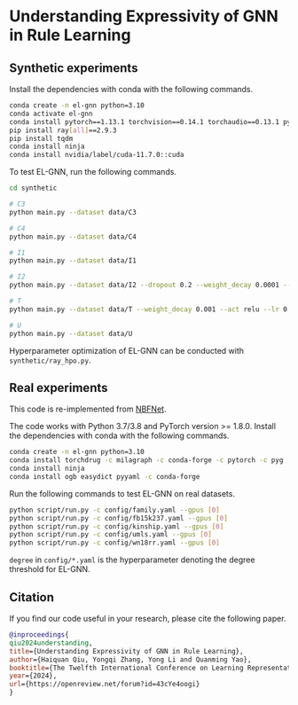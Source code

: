 # Understanding Expressivity of GNN in Rule Learning #

## Synthetic experiments ##

Install the dependencies with conda with the following commands.

```bash
conda create -n el-gnn python=3.10
conda activate el-gnn
conda install pytorch==1.13.1 torchvision==0.14.1 torchaudio==0.13.1 pytorch-cuda=11.7 -c pytorch -c nvidia
pip install ray[all]==2.9.3
pip install tqdm
conda install ninja
conda install nvidia/label/cuda-11.7.0::cuda
```

To test EL-GNN, run the following commands.

```bash
cd synthetic

# C3
python main.py --dataset data/C3

# C4
python main.py --dataset data/C4

# I1
python main.py --dataset data/I1

# I2
python main.py --dataset data/I2 --dropout 0.2 --weight_decay 0.0001 --lr 0.01

# T
python main.py --dataset data/T --weight_decay 0.001 --act relu --lr 0.01 --sum max

# U
python main.py --dataset data/U
```

Hyperparameter optimization of EL-GNN can be conducted with `synthetic/ray_hpo.py`.


## Real experiments ##

This code is re-implemented from [NBFNet](https://github.com/DeepGraphLearning/NBFNet).


The code works with Python 3.7/3.8 and PyTorch version >= 1.8.0. Install the dependencies with conda with the following commands.

```bash
conda create -n el-gnn python=3.10
conda install torchdrug -c milagraph -c conda-forge -c pytorch -c pyg
conda install ninja
conda install ogb easydict pyyaml -c conda-forge
```

Run the following commands to test EL-GNN on real datasets.

```bash
python script/run.py -c config/family.yaml --gpus [0]
python script/run.py -c config/fb15k237.yaml --gpus [0]
python script/run.py -c config/kinship.yaml --gpus [0]
python script/run.py -c config/umls.yaml --gpus [0]
python script/run.py -c config/wn18rr.yaml --gpus [0]
```

`degree` in `config/*.yaml` is the hyperparameter denoting the degree threshold for EL-GNN.


Citation
--------

If you find our code useful in your research, please cite the following paper.

```bibtex
@inproceedings{
qiu2024understanding,
title={Understanding Expressivity of GNN in Rule Learning},
author={Haiquan Qiu, Yongqi Zhang, Yong Li and Quanming Yao},
booktitle={The Twelfth International Conference on Learning Representations},
year={2024},
url={https://openreview.net/forum?id=43cYe4oogi}
}
```
